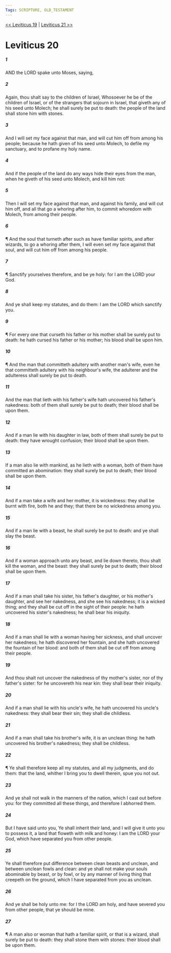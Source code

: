 ```yaml
---
Tags: SCRIPTURE, OLD_TESTAMENT
---
```


[<< Leviticus 19](OLD_TESTAMENT/03_Leviticus/Leviticus_19.md) | [Leviticus 21 >>](OLD_TESTAMENT/03_Leviticus/Leviticus_21.md)

# Leviticus 20

##### 1

AND the LORD spake unto Moses, saying,

##### 2

Again, thou shalt say to the children of Israel, Whosoever he be of the children of Israel, or of the strangers that sojourn in Israel, that giveth any of his seed unto Molech; he shall surely be put to death: the people of the land shall stone him with stones.

##### 3

And I will set my face against that man, and will cut him off from among his people; because he hath given of his seed unto Molech, to defile my sanctuary, and to profane my holy name.

##### 4

And if the people of the land do any ways hide their eyes from the man, when he giveth of his seed unto Molech, and kill him not:

##### 5

Then I will set my face against that man, and against his family, and will cut him off, and all that go a whoring after him, to commit whoredom with Molech, from among their people.

##### 6

¶ And the soul that turneth after such as have familiar spirits, and after wizards, to go a whoring after them, I will even set my face against that soul, and will cut him off from among his people.

##### 7

¶ Sanctify yourselves therefore, and be ye holy: for I am the LORD your God.

##### 8

And ye shall keep my statutes, and do them: I am the LORD which sanctify you.

##### 9

¶ For every one that curseth his father or his mother shall be surely put to death: he hath cursed his father or his mother; his blood shall be upon him.

##### 10

¶ And the man that committeth adultery with another man's wife, even he that committeth adultery with his neighbour's wife, the adulterer and the adulteress shall surely be put to death.

##### 11

And the man that lieth with his father's wife hath uncovered his father's nakedness: both of them shall surely be put to death; their blood shall be upon them.

##### 12

And if a man lie with his daughter in law, both of them shall surely be put to death: they have wrought confusion; their blood shall be upon them.

##### 13

If a man also lie with mankind, as he lieth with a woman, both of them have committed an abomination: they shall surely be put to death; their blood shall be upon them.

##### 14

And if a man take a wife and her mother, it is wickedness: they shall be burnt with fire, both he and they; that there be no wickedness among you.

##### 15

And if a man lie with a beast, he shall surely be put to death: and ye shall slay the beast.

##### 16

And if a woman approach unto any beast, and lie down thereto, thou shalt kill the woman, and the beast: they shall surely be put to death; their blood shall be upon them.

##### 17

And if a man shall take his sister, his father's daughter, or his mother's daughter, and see her nakedness, and she see his nakedness; it is a wicked thing; and they shall be cut off in the sight of their people: he hath uncovered his sister's nakedness; he shall bear his iniquity.

##### 18

And if a man shall lie with a woman having her sickness, and shall uncover her nakedness; he hath discovered her fountain, and she hath uncovered the fountain of her blood: and both of them shall be cut off from among their people.

##### 19

And thou shalt not uncover the nakedness of thy mother's sister, nor of thy father's sister: for he uncovereth his near kin: they shall bear their iniquity.

##### 20

And if a man shall lie with his uncle's wife, he hath uncovered his uncle's nakedness: they shall bear their sin; they shall die childless.

##### 21

And if a man shall take his brother's wife, it is an unclean thing: he hath uncovered his brother's nakedness; they shall be childless.

##### 22

¶ Ye shall therefore keep all my statutes, and all my judgments, and do them: that the land, whither I bring you to dwell therein, spue you not out.

##### 23

And ye shall not walk in the manners of the nation, which I cast out before you: for they committed all these things, and therefore I abhorred them.

##### 24

But I have said unto you, Ye shall inherit their land, and I will give it unto you to possess it, a land that floweth with milk and honey: I am the LORD your God, which have separated you from other people.

##### 25

Ye shall therefore put difference between clean beasts and unclean, and between unclean fowls and clean: and ye shall not make your souls abominable by beast, or by fowl, or by any manner of living thing that creepeth on the ground, which I have separated from you as unclean.

##### 26

And ye shall be holy unto me: for I the LORD am holy, and have severed you from other people, that ye should be mine.

##### 27

¶ A man also or woman that hath a familiar spirit, or that is a wizard, shall surely be put to death: they shall stone them with stones: their blood shall be upon them.
